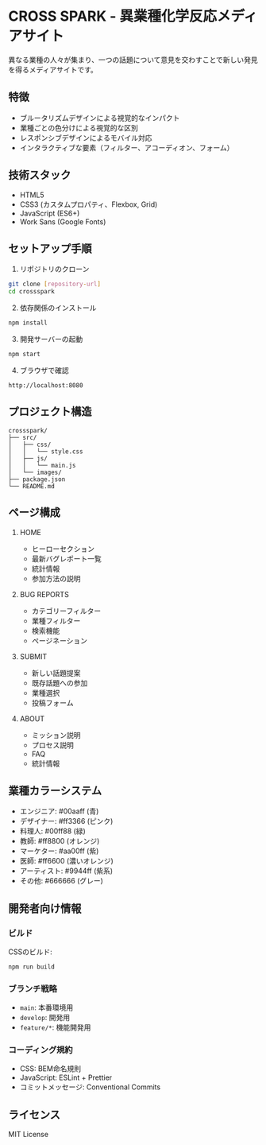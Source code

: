 # CROSS SPARK - 異業種化学反応メディアサイト

異なる業種の人々が集まり、一つの話題について意見を交わすことで新しい発見を得るメディアサイトです。

## 特徴

- ブルータリズムデザインによる視覚的なインパクト
- 業種ごとの色分けによる視覚的な区別
- レスポンシブデザインによるモバイル対応
- インタラクティブな要素（フィルター、アコーディオン、フォーム）

## 技術スタック

- HTML5
- CSS3 (カスタムプロパティ、Flexbox, Grid)
- JavaScript (ES6+)
- Work Sans (Google Fonts)

## セットアップ手順

1. リポジトリのクローン
```bash
git clone [repository-url]
cd crossspark
```

2. 依存関係のインストール
```bash
npm install
```

3. 開発サーバーの起動
```bash
npm start
```

4. ブラウザで確認
```
http://localhost:8080
```

## プロジェクト構造

```
crossspark/
├── src/
│   ├── css/
│   │   └── style.css
│   ├── js/
│   │   └── main.js
│   └── images/
├── package.json
└── README.md
```

## ページ構成

1. HOME
   - ヒーローセクション
   - 最新バグレポート一覧
   - 統計情報
   - 参加方法の説明

2. BUG REPORTS
   - カテゴリーフィルター
   - 業種フィルター
   - 検索機能
   - ページネーション

3. SUBMIT
   - 新しい話題提案
   - 既存話題への参加
   - 業種選択
   - 投稿フォーム

4. ABOUT
   - ミッション説明
   - プロセス説明
   - FAQ
   - 統計情報

## 業種カラーシステム

- エンジニア: #00aaff (青)
- デザイナー: #ff3366 (ピンク)
- 料理人: #00ff88 (緑)
- 教師: #ff8800 (オレンジ)
- マーケター: #aa00ff (紫)
- 医師: #ff6600 (濃いオレンジ)
- アーティスト: #9944ff (紫系)
- その他: #666666 (グレー)

## 開発者向け情報

### ビルド

CSSのビルド:
```bash
npm run build
```

### ブランチ戦略

- `main`: 本番環境用
- `develop`: 開発用
- `feature/*`: 機能開発用

### コーディング規約

- CSS: BEM命名規則
- JavaScript: ESLint + Prettier
- コミットメッセージ: Conventional Commits

## ライセンス

MIT License 